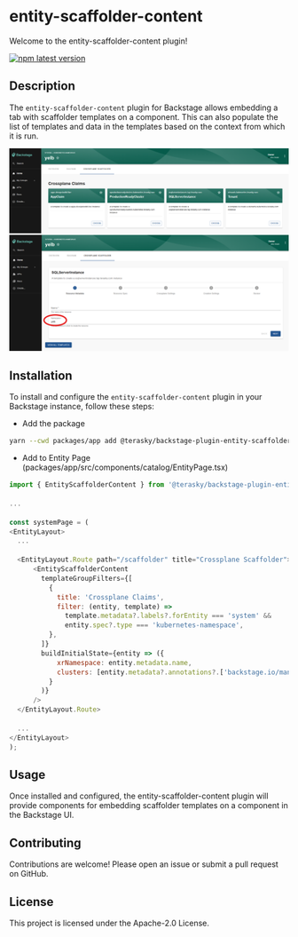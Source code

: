# entity-scaffolder-content

Welcome to the entity-scaffolder-content plugin!

[![npm latest version](https://img.shields.io/npm/v/@terasky/backstage-plugin-entity-scaffolder-content/latest.svg)](https://www.npmjs.com/package/@terasky/backstage-plugin-entity-scaffolder-content)

## Description

The `entity-scaffolder-content` plugin for Backstage allows embedding a tab with scaffolder templates on a component. This can also populate the list of templates and data in the templates based on the context from which it is run.

![example1](../../images/entity-scaffolder01.png)
![example2](../../images/entity-scaffolder02.png)

## Installation

To install and configure the `entity-scaffolder-content` plugin in your Backstage instance, follow these steps:

  * Add the package
  ```bash
  yarn --cwd packages/app add @terasky/backstage-plugin-entity-scaffolder-content
  ```
  * Add to Entity Page (packages/app/src/components/catalog/EntityPage.tsx)
  ```javascript
  import { EntityScaffolderContent } from '@terasky/backstage-plugin-entity-scaffolder-content';
  
  ...

  const systemPage = (
  <EntityLayout>
    ...
    
    <EntityLayout.Route path="/scaffolder" title="Crossplane Scaffolder">
        <EntityScaffolderContent
          templateGroupFilters={[
            {
              title: 'Crossplane Claims',
              filter: (entity, template) =>
                template.metadata?.labels?.forEntity === 'system' &&
                entity.spec?.type === 'kubernetes-namespace',
            },
          ]}
          buildInitialState={entity => ({
              xrNamespace: entity.metadata.name,
              clusters: [entity.metadata?.annotations?.['backstage.io/managed-by-location']?.split(": ")[1] ?? '']
            }
          )}
        />
    </EntityLayout.Route>

    ...
  </EntityLayout>
  );

  ```

## Usage
Once installed and configured, the entity-scaffolder-content plugin will provide components for embedding scaffolder templates on a component in the Backstage UI.

## Contributing
Contributions are welcome! Please open an issue or submit a pull request on GitHub.

## License
This project is licensed under the Apache-2.0 License.